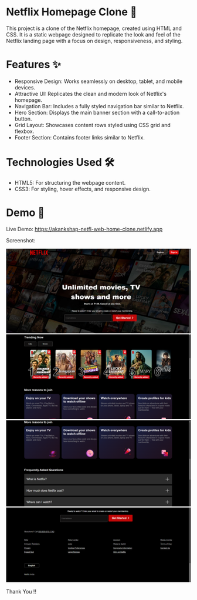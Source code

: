 # Netflix Homepage Clone 🎥

This project is a clone of the Netflix homepage, created using HTML and CSS. It is a static webpage designed to replicate the look and feel of the Netflix landing page with a focus on design, responsiveness, and styling.

# Features ✨
- Responsive Design: Works seamlessly on desktop, tablet, and mobile devices.
- Attractive UI: Replicates the clean and modern look of Netflix's homepage.
- Navigation Bar: Includes a fully styled navigation bar similar to Netflix.
- Hero Section: Displays the main banner section with a call-to-action button.
- Grid Layout: Showcases content rows styled using CSS grid and flexbox.
- Footer Section: Contains footer links similar to Netflix.

# Technologies Used 🛠️

- HTML5: For structuring the webpage content.
- CSS3: For styling, hover effects, and responsive design.

# Demo 🎥 

Live Demo: https://akankshap-netfl-web-home-clone.netlify.app

Screenshot:

![alt text](<images/demo1.png>) ![alt text](<images/demo2.png>) ![alt text](<images/demo3.png>) ![alt text](<images/demo4.png>)


Thank You !!